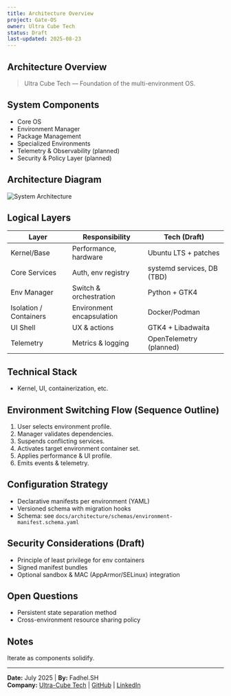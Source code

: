 ```yaml
---
title: Architecture Overview
project: Gate-OS
owner: Ultra Cube Tech
status: Draft
last-updated: 2025-08-23
---
```


## Architecture Overview

> Ultra Cube Tech — Foundation of the multi-environment OS.

## System Components

- Core OS
- Environment Manager
- Package Management
- Specialized Environments
- Telemetry & Observability (planned)
- Security & Policy Layer (planned)

## Architecture Diagram
![System Architecture](../../project-template/assets/system-architecture.png)

## Logical Layers

| Layer | Responsibility | Tech (Draft) |
|-------|----------------|--------------|
| Kernel/Base | Performance, hardware | Ubuntu LTS + patches |
| Core Services | Auth, env registry | systemd services, DB (TBD) |
| Env Manager | Switch & orchestration | Python + GTK4 |
| Isolation / Containers | Environment encapsulation | Docker/Podman |
| UI Shell | UX & actions | GTK4 + Libadwaita |
| Telemetry | Metrics & logging | OpenTelemetry (planned) |

## Technical Stack

- Kernel, UI, containerization, etc.

## Environment Switching Flow (Sequence Outline)

1. User selects environment profile.
2. Manager validates dependencies.
3. Suspends conflicting services.
4. Activates target environment container set.
5. Applies performance & UI profile.
6. Emits events & telemetry.

## Configuration Strategy

- Declarative manifests per environment (YAML)
- Versioned schema with migration hooks
- Schema: see `docs/architecture/schemas/environment-manifest.schema.yaml`

## Security Considerations (Draft)

- Principle of least privilege for env containers
- Signed manifest bundles
- Optional sandbox & MAC (AppArmor/SELinux) integration

## Open Questions

- Persistent state separation method
- Cross-environment resource sharing policy

## Notes

Iterate as components solidify.

---
**Date:** July 2025 | **By:** Fadhel.SH  
**Company:** [Ultra-Cube Tech](https://ucubetech.com) | [GitHub](https://github.com/Ultra-Cube/) | [LinkedIn](https://www.linkedin.com/company/ultra-cube)
